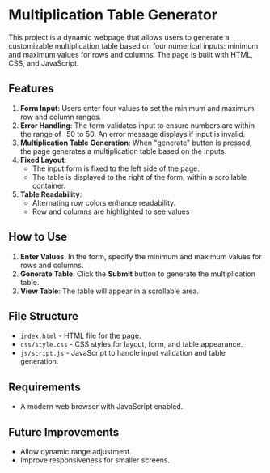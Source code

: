 # Multiplication Table Generator

This project is a dynamic webpage that allows users to generate a customizable multiplication table based on four numerical inputs: minimum and maximum values for rows and columns. The page is built with HTML, CSS, and JavaScript.

## Features

1. **Form Input**: Users enter four values to set the minimum and maximum row and column ranges.
2. **Error Handling**: The form validates input to ensure numbers are within the range of -50 to 50. An error message displays if input is invalid.
3. **Multiplication Table Generation**: When "generate" button is pressed, the page generates a multiplication table based on the inputs.
4. **Fixed Layout**:
   - The input form is fixed to the left side of the page.
   - The table is displayed to the right of the form, within a scrollable container.
5. **Table Readability**:
   - Alternating row colors enhance readability.
   - Row and columns are highlighted to see values

## How to Use
1. **Enter Values**: In the form, specify the minimum and maximum values for rows and columns.
2. **Generate Table**: Click the **Submit** button to generate the multiplication table.
3. **View Table**: The table will appear in a scrollable area.

## File Structure
- `index.html` - HTML file for the page.
- `css/style.css` - CSS styles for layout, form, and table appearance.
- `js/script.js` - JavaScript to handle input validation and table generation.

## Requirements
- A modern web browser with JavaScript enabled.

## Future Improvements

- Allow dynamic range adjustment.
- Improve responsiveness for smaller screens.